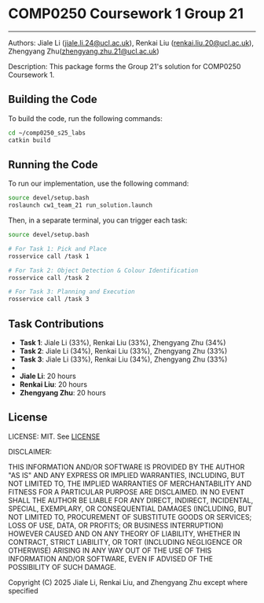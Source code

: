 # COMP0250 Coursework 1 Group 21

---

Authors: Jiale Li (jiale.li.24@ucl.ac.uk), Renkai Liu (renkai.liu.20@ucl.ac.uk), Zhengyang Zhu(zhengyang.zhu.21@ucl.ac.uk)

Description: This package forms the Group 21's solution for COMP0250 Coursework 1.

## Building the Code

To build the code, run the following commands:

```bash
cd ~/comp0250_s25_labs
catkin build
```

## Running the Code

To run our implementation, use the following command:

```bash
source devel/setup.bash
roslaunch cw1_team_21 run_solution.launch
```

Then, in a separate terminal, you can trigger each task:

```bash
source devel/setup.bash

# For Task 1: Pick and Place
rosservice call /task 1

# For Task 2: Object Detection & Colour Identification
rosservice call /task 2

# For Task 3: Planning and Execution
rosservice call /task 3
```

## Task Contributions

- **Task 1**: Jiale Li (33%), Renkai Liu (33%), Zhengyang Zhu (34%)
- **Task 2**: Jiale Li (34%), Renkai Liu (33%), Zhengyang Zhu (33%)
- **Task 3**: Jiale Li (33%), Renkai Liu (34%), Zhengyang Zhu (33%)
- 
- **Jiale Li**: 20 hours
- **Renkai Liu**: 20 hours
- **Zhengyang Zhu**: 20 hours

## License
LICENSE: MIT.  See [LICENSE](LICENSE)

DISCLAIMER:

THIS INFORMATION AND/OR SOFTWARE IS PROVIDED BY THE AUTHOR "AS IS" AND ANY
EXPRESS OR IMPLIED WARRANTIES, INCLUDING, BUT NOT LIMITED TO, THE IMPLIED
WARRANTIES OF MERCHANTABILITY AND FITNESS FOR A PARTICULAR PURPOSE ARE
DISCLAIMED. IN NO EVENT SHALL THE AUTHOR BE LIABLE FOR ANY DIRECT, INDIRECT,
INCIDENTAL, SPECIAL, EXEMPLARY, OR CONSEQUENTIAL DAMAGES (INCLUDING, BUT NOT
LIMITED TO, PROCUREMENT OF SUBSTITUTE GOODS OR SERVICES; LOSS OF USE, DATA, OR
PROFITS; OR BUSINESS INTERRUPTION) HOWEVER CAUSED AND ON ANY THEORY OF
LIABILITY, WHETHER IN CONTRACT, STRICT LIABILITY, OR TORT (INCLUDING NEGLIGENCE
OR OTHERWISE) ARISING IN ANY WAY OUT OF THE USE OF THIS INFORMATION AND/OR
SOFTWARE, EVEN IF ADVISED OF THE POSSIBILITY OF SUCH DAMAGE.

Copyright (C) 2025 Jiale Li, Renkai Liu, and Zhengyang Zhu except where specified
